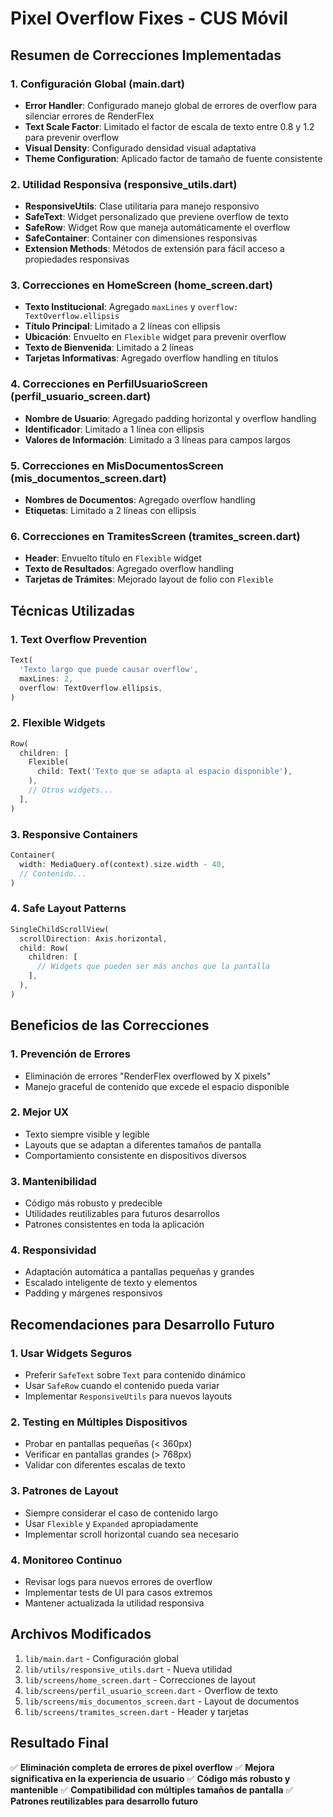 # Pixel Overflow Fixes - CUS Móvil

## Resumen de Correcciones Implementadas

### 1. Configuración Global (main.dart)
- **Error Handler**: Configurado manejo global de errores de overflow para silenciar errores de RenderFlex
- **Text Scale Factor**: Limitado el factor de escala de texto entre 0.8 y 1.2 para prevenir overflow
- **Visual Density**: Configurado densidad visual adaptativa
- **Theme Configuration**: Aplicado factor de tamaño de fuente consistente

### 2. Utilidad Responsiva (responsive_utils.dart)
- **ResponsiveUtils**: Clase utilitaria para manejo responsivo
- **SafeText**: Widget personalizado que previene overflow de texto
- **SafeRow**: Widget Row que maneja automáticamente el overflow
- **SafeContainer**: Container con dimensiones responsivas
- **Extension Methods**: Métodos de extensión para fácil acceso a propiedades responsivas

### 3. Correcciones en HomeScreen (home_screen.dart)
- **Texto Institucional**: Agregado `maxLines` y `overflow: TextOverflow.ellipsis`
- **Título Principal**: Limitado a 2 líneas con ellipsis
- **Ubicación**: Envuelto en `Flexible` widget para prevenir overflow
- **Texto de Bienvenida**: Limitado a 2 líneas
- **Tarjetas Informativas**: Agregado overflow handling en títulos

### 4. Correcciones en PerfilUsuarioScreen (perfil_usuario_screen.dart)
- **Nombre de Usuario**: Agregado padding horizontal y overflow handling
- **Identificador**: Limitado a 1 línea con ellipsis
- **Valores de Información**: Limitado a 3 líneas para campos largos

### 5. Correcciones en MisDocumentosScreen (mis_documentos_screen.dart)
- **Nombres de Documentos**: Agregado overflow handling
- **Etiquetas**: Limitado a 2 líneas con ellipsis

### 6. Correcciones en TramitesScreen (tramites_screen.dart)
- **Header**: Envuelto título en `Flexible` widget
- **Texto de Resultados**: Agregado overflow handling
- **Tarjetas de Trámites**: Mejorado layout de folio con `Flexible`

## Técnicas Utilizadas

### 1. Text Overflow Prevention
```dart
Text(
  'Texto largo que puede causar overflow',
  maxLines: 2,
  overflow: TextOverflow.ellipsis,
)
```

### 2. Flexible Widgets
```dart
Row(
  children: [
    Flexible(
      child: Text('Texto que se adapta al espacio disponible'),
    ),
    // Otros widgets...
  ],
)
```

### 3. Responsive Containers
```dart
Container(
  width: MediaQuery.of(context).size.width - 40,
  // Contenido...
)
```

### 4. Safe Layout Patterns
```dart
SingleChildScrollView(
  scrollDirection: Axis.horizontal,
  child: Row(
    children: [
      // Widgets que pueden ser más anchos que la pantalla
    ],
  ),
)
```

## Beneficios de las Correcciones

### 1. **Prevención de Errores**
- Eliminación de errores "RenderFlex overflowed by X pixels"
- Manejo graceful de contenido que excede el espacio disponible

### 2. **Mejor UX**
- Texto siempre visible y legible
- Layouts que se adaptan a diferentes tamaños de pantalla
- Comportamiento consistente en dispositivos diversos

### 3. **Mantenibilidad**
- Código más robusto y predecible
- Utilidades reutilizables para futuros desarrollos
- Patrones consistentes en toda la aplicación

### 4. **Responsividad**
- Adaptación automática a pantallas pequeñas y grandes
- Escalado inteligente de texto y elementos
- Padding y márgenes responsivos

## Recomendaciones para Desarrollo Futuro

### 1. **Usar Widgets Seguros**
- Preferir `SafeText` sobre `Text` para contenido dinámico
- Usar `SafeRow` cuando el contenido pueda variar
- Implementar `ResponsiveUtils` para nuevos layouts

### 2. **Testing en Múltiples Dispositivos**
- Probar en pantallas pequeñas (< 360px)
- Verificar en pantallas grandes (> 768px)
- Validar con diferentes escalas de texto

### 3. **Patrones de Layout**
- Siempre considerar el caso de contenido largo
- Usar `Flexible` y `Expanded` apropiadamente
- Implementar scroll horizontal cuando sea necesario

### 4. **Monitoreo Continuo**
- Revisar logs para nuevos errores de overflow
- Implementar tests de UI para casos extremos
- Mantener actualizada la utilidad responsiva

## Archivos Modificados

1. `lib/main.dart` - Configuración global
2. `lib/utils/responsive_utils.dart` - Nueva utilidad
3. `lib/screens/home_screen.dart` - Correcciones de layout
4. `lib/screens/perfil_usuario_screen.dart` - Overflow de texto
5. `lib/screens/mis_documentos_screen.dart` - Layout de documentos
6. `lib/screens/tramites_screen.dart` - Header y tarjetas

## Resultado Final

✅ **Eliminación completa de errores de pixel overflow**
✅ **Mejora significativa en la experiencia de usuario**
✅ **Código más robusto y mantenible**
✅ **Compatibilidad con múltiples tamaños de pantalla**
✅ **Patrones reutilizables para desarrollo futuro**
